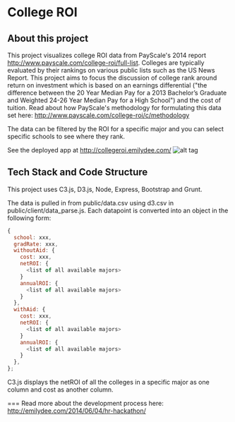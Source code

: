 # College ROI

## About this project
This project visualizes college ROI data from PayScale's 2014 report http://www.payscale.com/college-roi/full-list. Colleges are typically evaluated by their rankings on various public lists such as the US News Report. This project aims to focus the discussion of college rank around return on investment which is based on an earnings differential ("the difference between the 20 Year Median Pay for a 2013 Bachelor’s Graduate and Weighted 24-26 Year Median Pay for a High School") and the cost of tuition. Read about how PayScale's methodology for formulating this data set here: http://www.payscale.com/college-roi/c/methodology

The data can be filtered by the ROI for a specific major and you can select specific schools to see where they rank.

See the deployed app at http://collegeroi.emilydee.com/
![alt tag](http://emilydeedotcom1.files.wordpress.com/2014/06/screen-shot-2014-06-03-at-5-30-22-pm.png?w=630&h=319)

## Tech Stack and Code Structure
This project uses C3.js, D3.js, Node, Express, Bootstrap and Grunt.

The data is pulled in from public/data.csv using d3.csv in public/client/data_parse.js. Each datapoint is converted into an object in the following form:
```javascript
{
  school: xxx,
  gradRate: xxx,
  withoutAid: {
    cost: xxx,
    netROI: {
      <list of all available majors>
    }
    annualROI: {
      <list of all available majors>
    }
  },
  withAid: {
    cost: xxx,
    netROI: {
      <list of all available majors>
    }
    annualROI: {
      <list of all available majors>
    }
  },
};
```

C3.js displays the netROI of all the colleges in a specific major as one column and cost as another column.

===
Read more about the development process here: http://emilydee.com/2014/06/04/hr-hackathon/
